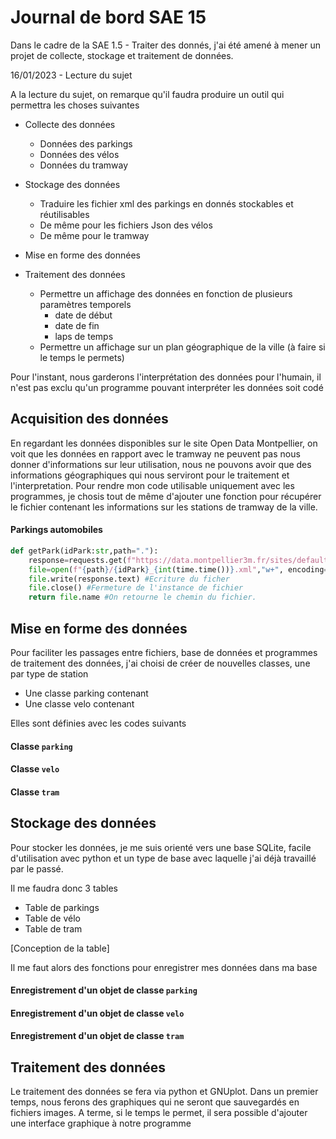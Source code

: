 # Journal de bord SAE 15

Dans le cadre de la SAE 1.5 - Traiter des donnés, j'ai été amené à mener un projet de collecte, stockage et traitement de données. 

16/01/2023 - Lecture du sujet

A la lecture du sujet, on remarque qu'il faudra produire un outil qui permettra les choses suivantes
* Collecte des données
    * Données des parkings
	* Données des vélos
	* Données du tramway
* Stockage des données 
    * Traduire les fichier xml des parkings en donnés stockables et réutilisables
	* De même pour les fichiers Json des vélos
	* De même pour le tramway

* Mise en forme des données

* Traitement des données
    * Permettre un affichage des données en fonction de plusieurs paramètres temporels
	    * date de début
		* date de fin
		* laps de temps
	* Permettre un affichage sur un plan géographique de la ville (à faire si le temps le permets)

Pour l'instant, nous garderons l'interprétation des données pour l'humain, il n'est pas exclu qu'un programme pouvant interpréter les données soit codé


## Acquisition des données

En regardant les données disponibles sur le site Open Data Montpellier, on voit que les données en rapport avec le tramway ne peuvent pas nous donner d'informations sur leur utilisation, nous ne pouvons avoir que des informations géographiques qui nous serviront pour le traitement et l'interpretation. Pour rendre mon code utilisable uniquement avec les programmes, je chosis tout de même d'ajouter une fonction pour récupérer le fichier contenant les informations sur les stations de tramway de la ville.

#### Parkings automobiles
```python
def getPark(idPark:str,path="."):
	response=requests.get(f"https://data.montpellier3m.fr/sites/default/files/ressources/{idPark}.xml") #Acquision du fichier xml du parking grâce à la variable idPark qui renseigne l'identifiant du parking
	file=open(f"{path}/{idPark}_{int(time.time())}.xml","w+", encoding="UTF-8") #Création d'un fichier pour stocker le contenu du fichier .xml téléchargé, si l'utilisateur veut enregistrer le fichier dans un répertoire particulier, il peut renseigner la variable ``path`` par défaut, la fonction sauvergarde le fichier dans le même répertoire que le programme
	file.write(response.text) #Ecriture du ficher
	file.close() #Fermeture de l'instance de fichier
	return file.name #On retourne le chemin du fichier.
```


## Mise en forme des données

Pour faciliter les passages entre fichiers, base de données et programmes de traitement des données, j'ai choisi de créer de nouvelles classes, une par type de station
* Une classe parking contenant
* Une classe velo contenant

Elles sont définies avec les codes suivants
#### Classe ``parking``

#### Classe ``velo``

#### Classe ``tram``

## Stockage des données

Pour stocker les données, je me suis orienté vers une base SQLite, facile d'utilisation avec python et un type de base avec laquelle j'ai déjà travaillé par le passé.

Il me faudra donc 3 tables 
* Table de parkings
* Table de vélo
* Table de tram

[Conception de la table]

Il me faut alors des fonctions pour enregistrer mes données dans ma base

#### Enregistrement d'un objet de classe ``parking``


#### Enregistrement d'un objet de classe ``velo``

#### Enregistrement d'un objet de classe ``tram``

## Traitement des données
Le traitement des données se fera via python et GNUplot. Dans un premier temps, nous ferons des graphiques qui ne seront que sauvegardés en fichiers images. A terme, si le temps le permet, il sera possible d'ajouter une interface graphique à notre programme